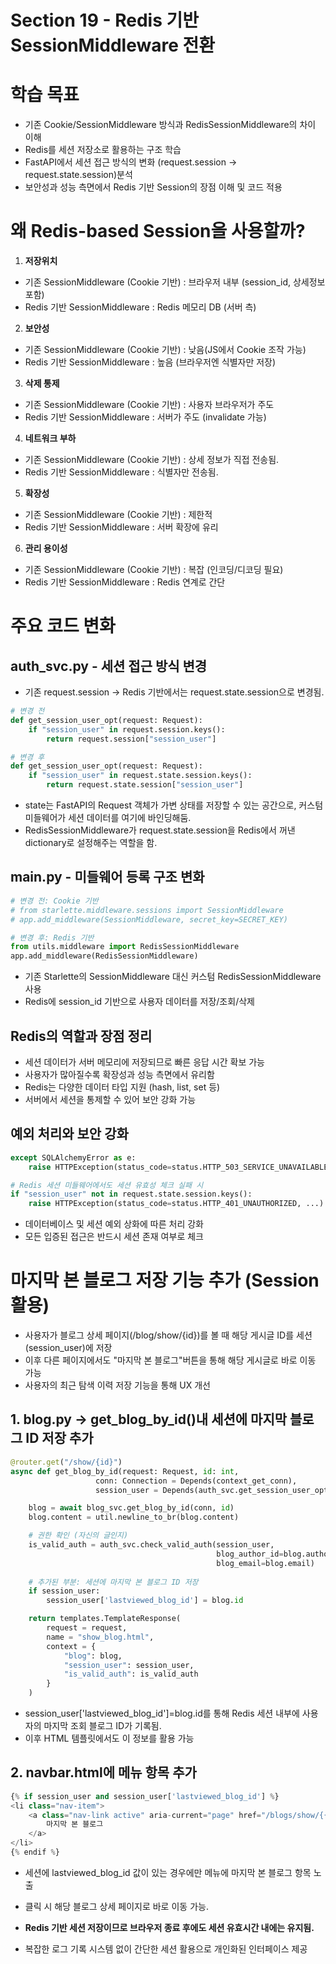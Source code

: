 # Section 19 - Redis 기반 SessionMiddleware 전환
# 학습 목표
- 기존 Cookie/SessionMiddleware 방식과 RedisSessionMiddleware의 차이 이해
- Redis를 세션 저장소로 활용하는 구조 학습
- FastAPI에서 세션 접근 방식의 변화 (request.session -> request.state.session)분석
- 보안성과 성능 측면에서 Redis 기반 Session의 장점 이해 및 코드 적용

# 왜 Redis-based Session을 사용할까?
1. **저장위치**
- 기존 SessionMiddleware (Cookie 기반) : 브라우저 내부 (session_id, 상세정보 포함)
- Redis 기반 SessionMiddleware : Redis 메모리 DB (서버 측)
2. **보안성**
- 기존 SessionMiddleware (Cookie 기반) : 낮음(JS에서 Cookie 조작 가능)
- Redis 기반 SessionMiddleware : 높음 (브라우저엔 식별자만 저장)
3. **삭제 통제**
- 기존 SessionMiddleware (Cookie 기반) : 사용자 브라우저가 주도
- Redis 기반 SessionMiddleware : 서버가 주도 (invalidate 가능)
4. **네트워크 부하**
- 기존 SessionMiddleware (Cookie 기반) : 상세 정보가 직접 전송됨.
- Redis 기반 SessionMiddleware : 식별자만 전송됨.
5. **확장성**
- 기존 SessionMiddleware (Cookie 기반) : 제한적
- Redis 기반 SessionMiddleware : 서버 확장에 유리
6. **관리 용이성**
- 기존 SessionMiddleware (Cookie 기반) : 복잡 (인코딩/디코딩 필요)
- Redis 기반 SessionMiddleware : Redis 연계로 간단

# 주요 코드 변화
## auth_svc.py - 세션 접근 방식 변경
- 기존 request.session -> Redis 기반에서는 request.state.session으로 변경됨.
```python
# 변경 전
def get_session_user_opt(request: Request):
    if "session_user" in request.session.keys():
        return request.session["session_user"]

# 변경 후
def get_session_user_opt(request: Request):
    if "session_user" in request.state.session.keys():
        return request.state.session["session_user"]

```
- state는 FastAPI의 Request 객체가 가변 상태를 저장할 수 있는 공간으로, 커스텀 미들웨어가 세션 데이터를 여기에 바인딩해둠.
- RedisSessionMiddleware가 request.state.session을 Redis에서 꺼낸 dictionary로 설정해주는 역할을 함.

## main.py - 미들웨어 등록 구조 변화
```python
# 변경 전: Cookie 기반
# from starlette.middleware.sessions import SessionMiddleware
# app.add_middleware(SessionMiddleware, secret_key=SECRET_KEY)

# 변경 후: Redis 기반
from utils.middleware import RedisSessionMiddleware
app.add_middleware(RedisSessionMiddleware)
```
- 기존 Starlette의 SessionMiddleware 대신 커스텀 RedisSessionMiddleware 사용
- Redis에 session_id 기반으로 사용자 데이터를 저장/조회/삭제

## Redis의 역할과 장점 정리
- 세션 데이터가 서버 메모리에 저장되므로 빠른 응답 시간 확보 가능
- 사용자가 많아질수록 확장성과 성능 측면에서 유리함
- Redis는 다양한 데이터 타입 지원 (hash, list, set 등)
- 서버에서 세션을 통제할 수 있어 보안 강화 가능

## 예외 처리와 보안 강화
```python
except SQLAlchemyError as e:
    raise HTTPException(status_code=status.HTTP_503_SERVICE_UNAVAILABLE, ...)

# Redis 세션 미들웨어에서도 세션 유효성 체크 실패 시
if "session_user" not in request.state.session.keys():
    raise HTTPException(status_code=status.HTTP_401_UNAUTHORIZED, ...)
```
- 데이터베이스 및 세션 예외 상화에 따른 처리 강화
- 모든 입증된 접근은 반드시 세션 존재 여부로 체크

# 마지막 본 블로그 저장 기능 추가 (Session 활용) 
- 사용자가 블로그 상세 페이지(/blog/show/{id})를 볼 때 해당 게시글 ID를 세션(session_user)에 저장
- 이후 다른 페이지에서도 "마지막 본 블로그"버튼을 통해 해당 게시글로 바로 이동 가능
- 사용자의 최근 탐색 이력 저장 기능을 통해 UX 개선

## 1. blog.py -> get_blog_by_id()내 세션에 마지막 블로그 ID 저장 추가
```PYTHON
@router.get("/show/{id}")
async def get_blog_by_id(request: Request, id: int,
                   conn: Connection = Depends(context_get_conn),
                   session_user = Depends(auth_svc.get_session_user_opt)):

    blog = await blog_svc.get_blog_by_id(conn, id)
    blog.content = util.newline_to_br(blog.content)

    # 권한 확인 (자신의 글인지)
    is_valid_auth = auth_svc.check_valid_auth(session_user, 
                                              blog_author_id=blog.author_id, 
                                              blog_email=blog.email)
    
    # 추가된 부분: 세션에 마지막 본 블로그 ID 저장
    if session_user:
        session_user['lastviewed_blog_id'] = blog.id

    return templates.TemplateResponse(
        request = request,
        name = "show_blog.html",
        context = {
            "blog": blog,
            "session_user": session_user,
            "is_valid_auth": is_valid_auth
        }
    )
```
- session_user['lastviewed_blog_id']=blog.id를 통해 Redis 세션 내부에 사용자의 마지막 조회 블로그 ID가 기록됨.
- 이후 HTML 템플릿에서도 이 정보를 활용 가능

## 2. navbar.html에 메뉴 항목 추가
```python
{% if session_user and session_user['lastviewed_blog_id'] %}
<li class="nav-item">
    <a class="nav-link active" aria-current="page" href="/blogs/show/{{ session_user['lastviewed_blog_id'] }}">
        마지막 본 블로그
    </a>
</li>
{% endif %}
```
- 세션에 lastviewed_blog_id 값이 있는 경우에만 메뉴에 마지막 본 블로그 항목 노출
- 클릭 시 해당 블로그 상세 페이지로 바로 이동 가능.

- **Redis 기반 세션 저장이므로 브라우저 종료 후에도 세션 유효시간 내에는 유지됨.**
- 복잡한 로그 기록 시스템 없이 간단한 세션 활용으로 개인화된 인터페이스 제공